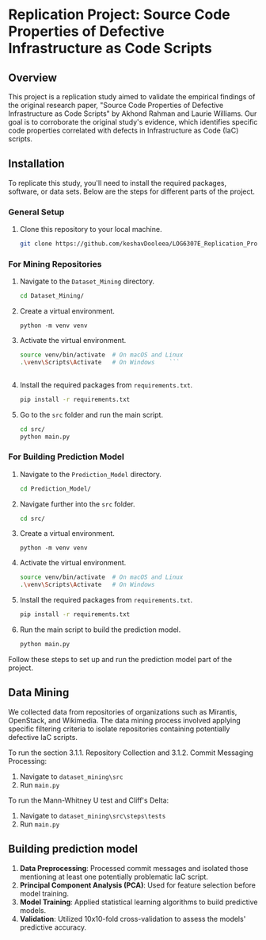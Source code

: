 # Replication Project: Source Code Properties of Defective Infrastructure as Code Scripts

## Overview

This project is a replication study aimed to validate the empirical findings of the original research paper, "Source Code Properties of Defective Infrastructure as Code Scripts" by Akhond Rahman and Laurie Williams. Our goal is to corroborate the original study's evidence, which identifies specific code properties correlated with defects in Infrastructure as Code (IaC) scripts.

## Installation

To replicate this study, you'll need to install the required packages, software, or data sets. Below are the steps for different parts of the project.

### General Setup

1. Clone this repository to your local machine.
   ```bash
   git clone https://github.com/keshavDooleea/LOG6307E_Replication_Project
   ```

### For Mining Repositories

1. Navigate to the `Dataset_Mining` directory.
    ```bash
    cd Dataset_Mining/
    ```

2. Create a virtual environment.
    ```
    python -m venv venv
    ```
  
3. Activate the virtual environment.
    ```bash
    source venv/bin/activate  # On macOS and Linux
    .\venv\Scripts\Activate   # On Windows    ```
  
4. Install the required packages from `requirements.txt`.
    ```bash
    pip install -r requirements.txt
    ```

5. Go to the `src` folder and run the main script.
    ```bash
    cd src/
    python main.py
    ```

### For Building Prediction Model

1. Navigate to the `Prediction_Model` directory.
    ```bash
    cd Prediction_Model/
    ```

2. Navigate further into the `src` folder.
    ```bash
    cd src/
    ```

3. Create a virtual environment.
    ```
    python -m venv venv
    ```
  

4. Activate the virtual environment.
    ```bash
    source venv/bin/activate  # On macOS and Linux
    .\venv\Scripts\Activate   # On Windows
    ```

5. Install the required packages from `requirements.txt`.
    ```bash
    pip install -r requirements.txt
    ```

6. Run the main script to build the prediction model.
    ```bash
    python main.py
    ```

Follow these steps to set up and run the prediction model part of the project.


## Data Mining

We collected data from repositories of organizations such as Mirantis, OpenStack, and Wikimedia. The data mining process involved applying specific filtering criteria to isolate repositories containing potentially defective IaC scripts.

To run the section 3.1.1. Repository Collection and 3.1.2. Commit Messaging Processing:

1. Navigate to `dataset_mining\src`
2. Run `main.py`

To run the Mann-Whitney U test and Cliff's Delta:

1. Navigate to `dataset_mining\src\steps\tests`
2. Run `main.py`

## Building prediction model

1. **Data Preprocessing**: Processed commit messages and isolated those mentioning at least one potentially problematic IaC script.
2. **Principal Component Analysis (PCA)**: Used for feature selection before model training.
3. **Model Training**: Applied statistical learning algorithms to build predictive models.
4. **Validation**: Utilized 10x10-fold cross-validation to assess the models' predictive accuracy.
